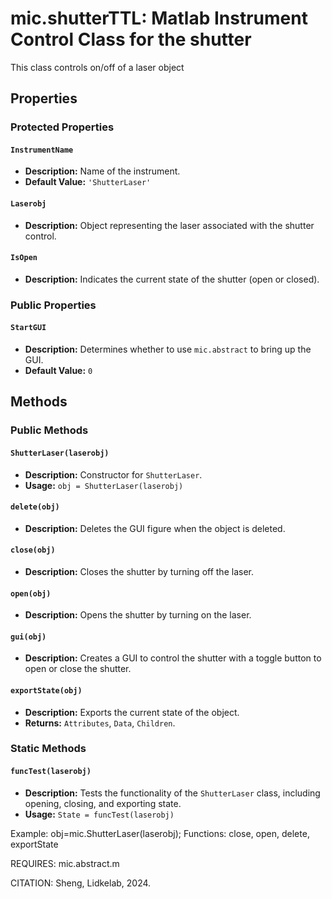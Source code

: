 # mic.shutterTTL: Matlab Instrument Control Class for the shutter

This class controls on/off of a laser object

## Properties

### Protected Properties

#### `InstrumentName`
- **Description:** Name of the instrument.
- **Default Value:** `'ShutterLaser'`

#### `Laserobj`
- **Description:** Object representing the laser associated with the shutter control.

#### `IsOpen`
- **Description:** Indicates the current state of the shutter (open or closed).

### Public Properties

#### `StartGUI`
- **Description:** Determines whether to use `mic.abstract` to bring up the GUI.
- **Default Value:** `0`

## Methods

### Public Methods

#### `ShutterLaser(laserobj)`
- **Description:** Constructor for `ShutterLaser`.
- **Usage:** `obj = ShutterLaser(laserobj)`

#### `delete(obj)`
- **Description:** Deletes the GUI figure when the object is deleted.

#### `close(obj)`
- **Description:** Closes the shutter by turning off the laser.

#### `open(obj)`
- **Description:** Opens the shutter by turning on the laser.

#### `gui(obj)`
- **Description:** Creates a GUI to control the shutter with a toggle button to open or close the shutter.

#### `exportState(obj)`
- **Description:** Exports the current state of the object.
- **Returns:** `Attributes`, `Data`, `Children`.

### Static Methods

#### `funcTest(laserobj)`
- **Description:** Tests the functionality of the `ShutterLaser` class, including opening, closing, and exporting state.
- **Usage:** `State = funcTest(laserobj)`

Example: obj=mic.ShutterLaser(laserobj);
Functions: close, open, delete, exportState

REQUIRES:
mic.abstract.m

CITATION: Sheng, Lidkelab, 2024.

